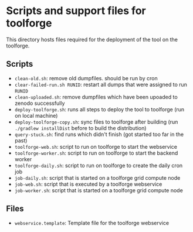 # Scripts and support files for toolforge

This directory hosts files required for the deployment of the tool on the toolforge.

## Scripts

- `clean-old.sh`: remove old dumpfiles. should be run by cron 
- `clear-failed-run.sh RUNID`: restart all dumps that were assigned to run `RUNID`
- `clean-uploaded.sh`: remove dumpfiles which have been upoaded to zenodo successfully
- `deploy-toolforge.sh`: runs all steps to deploy the tool to toolforge (run on local machine)
- `deploy-toolforge-copy.sh`: sync files to toolforge after building (run `./gradlew installDist` before to build the distribution)
- `query-stuck.sh`: find runs which didn't finish (got started too far in the past)
- `toolforge-web.sh`: script to run on toolforge to start the webservice
- `toolforge-worker.sh`: script to run on toolforge to start the backend worker
- `toolforge-daily.sh`: script to run on toolforge to create the daily cron job
- `job-daily.sh`: script that is started on a toolforge grid compute node
- `job-web.sh`: script that is executed by a toolforge webservice 
- `job-worker.sh`: script that is started on a toolforge grid compute node

## Files

- `webservice.template`: Template file for the toolforge webservice
